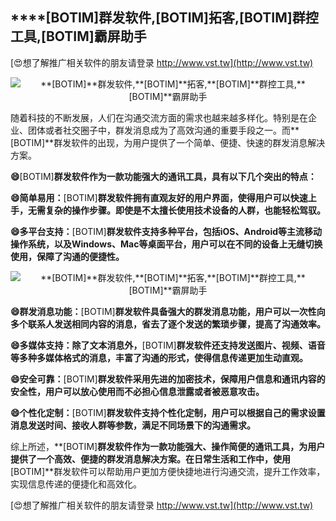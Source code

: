 ## ****[BOTIM]**群发软件,**[BOTIM]**拓客,**[BOTIM]**群控工具,**[BOTIM]**霸屏助手**

[😍想了解推广相关软件的朋友请登录 http://www.vst.tw](http://www.vst.tw)

 <center><img src="https://vst.tw/MP4/tuiguang/png/5.png" alt="**[BOTIM]**群发软件,**[BOTIM]**拓客,**[BOTIM]**群控工具,**[BOTIM]**霸屏助手"></center>

随着科技的不断发展，人们在沟通交流方面的需求也越来越多样化。特别是在企业、团体或者社交圈子中，群发消息成为了高效沟通的重要手段之一。而**[BOTIM]**群发软件的出现，为用户提供了一个简单、便捷、快速的群发消息解决方案。

**😄**[BOTIM]**群发软件作为一款功能强大的通讯工具，具有以下几个突出的特点：**

**😄简单易用：**[BOTIM]**群发软件拥有直观友好的用户界面，使得用户可以快速上手，无需复杂的操作步骤。即使是不太擅长使用技术设备的人群，也能轻松驾驭。**

**😄多平台支持：**[BOTIM]**群发软件支持多种平台，包括iOS、Android等主流移动操作系统，以及Windows、Mac等桌面平台，用户可以在不同的设备上无缝切换使用，保障了沟通的便捷性。**

 <center><img src="https://vst.tw/MP4/tuiguang/png/5.png" alt="**[BOTIM]**群发软件,**[BOTIM]**拓客,**[BOTIM]**群控工具,**[BOTIM]**霸屏助手"></center>

**😄群发消息功能：**[BOTIM]**群发软件具备强大的群发消息功能，用户可以一次性向多个联系人发送相同内容的消息，省去了逐个发送的繁琐步骤，提高了沟通效率。**

**😄多媒体支持：除了文本消息外，**[BOTIM]**群发软件还支持发送图片、视频、语音等多种多媒体格式的消息，丰富了沟通的形式，使得信息传递更加生动直观。**

**😄安全可靠：**[BOTIM]**群发软件采用先进的加密技术，保障用户信息和通讯内容的安全性，用户可以放心使用而不必担心信息泄露或者被恶意攻击。**

**😄个性化定制：**[BOTIM]**群发软件支持个性化定制，用户可以根据自己的需求设置消息发送时间、接收人群等参数，满足不同场景下的沟通需求。**

综上所述，**[BOTIM]**群发软件作为一款功能强大、操作简便的通讯工具，为用户提供了一个高效、便捷的群发消息解决方案。在日常生活和工作中，使用**[BOTIM]**群发软件可以帮助用户更加方便快捷地进行沟通交流，提升工作效率，实现信息传递的便捷化和高效化。

[😍想了解推广相关软件的朋友请登录 http://www.vst.tw](http://www.vst.tw)



